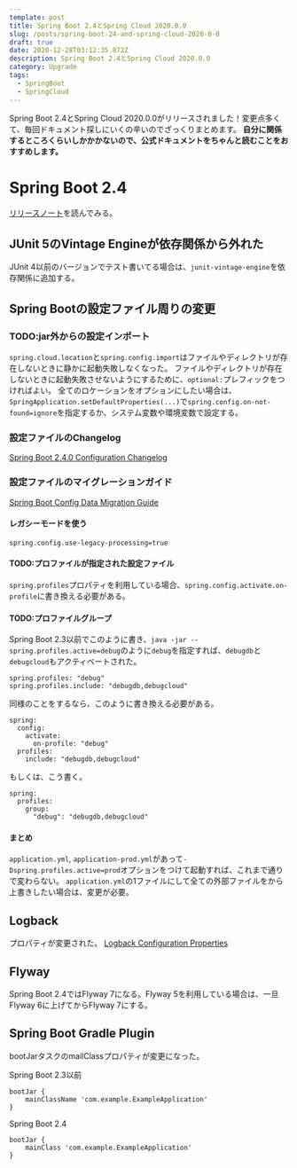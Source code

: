 ```yaml
---
template: post
title: Spring Boot 2.4とSpring Cloud 2020.0.0
slug: /posts/spring-boot-24-and-spring-cloud-2020-0-0
draft: true
date: 2020-12-28T03:12:35.872Z
description: Spring Boot 2.4とSpring Cloud 2020.0.0
category: Upgrade
tags:
  - SpringBoot
  - SpringCloud
---
```

Spring Boot 2.4とSpring Cloud 2020.0.0がリリースされました！変更点多くて、毎回ドキュメント探しにいくの辛いのでざっくりまとめます。
**自分に関係するところくらいしかかかないので、公式ドキュメントをちゃんと読むことをおすすめします。**

# Spring Boot 2.4
[リリースノート](https://github.com/spring-projects/spring-boot/wiki/Spring-Boot-2.4-Release-Notes)を読んでみる。

## JUnit 5のVintage Engineが依存関係から外れた
JUnit 4以前のバージョンでテスト書いてる場合は、`junit-vintage-engine`を依存関係に追加する。

## Spring Bootの設定ファイル周りの変更
### TODO:jar外からの設定インポート
`spring.cloud.location`と`spring.config.import`はファイルやディレクトリが存在しないときに静かに起動失敗しなくなった。
ファイルやディレクトリが存在しないときに起動失敗させないようにするために、`optional:`プレフィックをつければよい。
全てのロケーションをオプションにしたい場合は、`SpringApplication.setDefaultProperties(...)`で`spring.config.on-not-found=ignore`を指定するか、システム変数や環境変数で設定する。

### 設定ファイルのChangelog
[Spring Boot 2.4.0 Configuration Changelog](https://github.com/spring-projects/spring-boot/wiki/Spring-Boot-2.4.0-Configuration-Changelog)

### 設定ファイルのマイグレーションガイド
[Spring Boot Config Data Migration Guide](https://github.com/spring-projects/spring-boot/wiki/Spring-Boot-Config-Data-Migration-Guide)

#### レガシーモードを使う
```
spring.config.use-legacy-processing=true
```

#### TODO:プロファイルが指定された設定ファイル
`spring.profiles`プロパティを利用している場合、`spring.config.activate.on-profile`に書き換える必要がある。


#### TODO:プロファイルグループ
Spring Boot 2.3以前でこのように書き、`java -jar --spring.profiles.active=debug`のように`debug`を指定すれば、`debugdb`と`debugcloud`もアクティベートされた。
```
spring.profiles: "debug"
spring.profiles.include: "debugdb,debugcloud"
```

同様のことをするなら、このように書き換える必要がある。
```
spring:
  config:
    activate:
      on-profile: "debug"
  profiles:
    include: "debugdb,debugcloud"
```
もしくは、こう書く。
```
spring:
  profiles:
    group:
      "debug": "debugdb,debugcloud"
```

#### まとめ
`application.yml`, `application-prod.yml`があって`-Dspring.profiles.active=prod`オプションをつけて起動すれば、これまで通りで変わらない。
`application.yml`の1ファイルにして全ての外部ファイルをから上書きしたい場合は、変更が必要。

## Logback
プロパティが変更された。
[Logback Configuration Properties](https://github.com/spring-projects/spring-boot/wiki/Spring-Boot-2.4-Release-Notes#logback-configuration-properties)

## Flyway
Spring Boot 2.4ではFlyway 7になる。Flyway 5を利用している場合は、一旦Flyway 6に上げてからFlyway 7にする。

## Spring Boot Gradle Plugin
bootJarタスクのmailClassプロパティが変更になった。

Spring Boot 2.3以前
```
bootJar {
    mainClassName 'com.example.ExampleApplication'
}
```

Spring Boot 2.4
```
bootJar {
    mainClass 'com.example.ExampleApplication'
}
```
